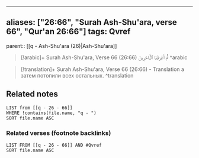 
---
aliases: ["26:66", "Surah Ash-Shu'ara, verse 66", "Qur'an 26:66"]
tags: Qvref
---

parent:: [[q - Ash-Shu'ara (26)|Ash-Shu'ara]]

> [!arabic]+ Surah Ash-Shu'ara, Verse 66 (26:66)
> <span class="quran-arabic">ثُمَّ أَغْرَقْنَا ٱلْـَٔاخَرِينَ</span>
^arabic

> [!translation]+ Surah Ash-Shu'ara, Verse 66 (26:66) - Translation
> а затем потопили всех остальных.
^translation



## Related notes
```dataview
LIST from [[q - 26 - 66]]
WHERE !contains(file.name, "q - ")
SORT file.name ASC
```

### Related verses (footnote backlinks)
```dataview
LIST FROM [[q - 26 - 66]] AND #Qvref
SORT file.name ASC
```

